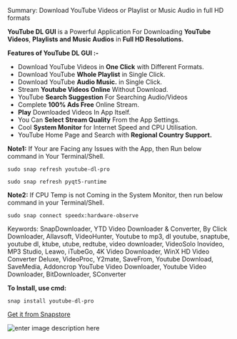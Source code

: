 Summary: Download YouTube Videos or Playlist or Music Audio in full HD formats

**YouTube DL GUI** is a Powerful Application For Downloading **YouTube Videos**, **Playlists and Music Audios** in **Full HD Resolutions.**

**Features of YouTube DL GUI :-**

 * Download YouTube Videos in **One Click** with Different Formats.
 * Download YouTube **Whole Playlist** in Single Click.
 * Download YouTube **Audio Music.** in Single Click.
 * Stream **Youtube Videos Online** Without Download.
 * YouTube **Search Suggestion** For Searching Audio/Videos
 * Complete **100% Ads Free** Online Stream.
 * **Play** Downloaded Videos In App Itself.
 * You Can **Select Stream Quality** From the App Settings.
 * Cool **System Monitor** for Internet Speed and CPU Utilisation.
 * YouTube Home Page and Search with **Regional Country Support.**

**Note1:** If Your are Facing any Issues with the App, then Run below command in Your Terminal/Shell.

```sudo snap refresh youtube-dl-pro```

```sudo snap refresh pyqt5-runtime```


**Note2:**  If CPU Temp is not Coming in the System Monitor, then run below command in your Terminal/Shell.

```
sudo snap connect speedx:hardware-observe
```

Keywords: SnapDownloader, YTD Video Downloader & Converter, By Click Downloader, Allavsoft, VideoHunter, Youtube to mp3, dl youtube, snaptube, youtube dl, ktube, utube, redtube, video downloader, VideoSolo Inovideo, MP3 Studio, Leawo, iTubeGo, 4K Video Downloader, WinX HD Video Converter Deluxe, VideoProc, Y2mate, SaveFrom, Youtube Download, SaveMedia, Addoncrop YouTube Video Downloader, Youtube Video Downloader, BitDownloader, SConverter

**To Install, use cmd:**

    snap install youtube-dl-pro

[Get it from Snapstore](https://snapcraft.io/youtube-dl-pro)

![enter image description here](https://camo.githubusercontent.com/ab077b20ad9938c23fbdac223ab101df5ed27329bbadbe7f98bfd62d5808f0a7/68747470733a2f2f736e617063726166742e696f2f7374617469632f696d616765732f6261646765732f656e2f736e61702d73746f72652d626c61636b2e737667)

